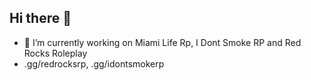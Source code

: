 ## Hi there 👋

<!--
**bigvvs/bigvvs** is a ✨ _special_ ✨ repository because its `README.md` (this file) appears on your GitHub profile.
-->

- 🔭 I’m currently working on Miami Life Rp,  I Dont Smoke RP and Red Rocks Roleplay
- .gg/redrocksrp, .gg/idontsmokerp
<!--
- 🌱 I’m currently learning lua, react and ts
-->
